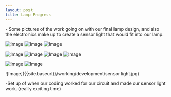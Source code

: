 ```yaml
---
layout: post
title: Lamp Progress
---
```

<p>- Some pictures of the work going on with our final lamp design, and also the electronics make up to create a sensor light that would fit into our lamp.</p>

![Image]({{site.baseurl}}/working/development/IMG_8260.jpg)
![Image]({{site.baseurl}}/working/development/IMG_8261.jpg)
![Image]({{site.baseurl}}/working/development/IMG_8263.jpg)

![Image]({{site.baseurl}}/working/development/IMG_8307.jpg)
![Image]({{site.baseurl}}/working/development/IMG_8308.jpg)
![Image]({{site.baseurl}}/working/development/IMG_8309.jpg)
![Image]({{site.baseurl}}/working/development/IMG_8310.jpg)

![Image]({{site.baseurl}}/working/development/IMG_8313.jpg)
![Image]({{site.baseurl}}/working/development/IMG_8314.jpg)

![Image]({{site.baseurl}}/working/development/sensor light.jpg)
<p>-Set up of when our coding worked for our circuit and made our sensor light work. (really exciting time)</p>
